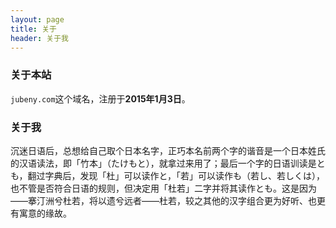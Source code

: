 ```yaml
---
layout: page 
title: 关于
header: 关于我
---
```

<h3>关于本站</h3>

`jubeny.com`这个域名，注册于**2015年1月3日**。

<h3>关于我</h3>

沉迷日语后，总想给自己取个日本名字，正巧本名前两个字的谐音是一个日本姓氏的汉语读法，即「竹本」（たけもと），就拿过来用了；最后一个字的日语训读是とも，翻过字典后，发现「杜」可以读作と，「若」可以读作も（若し、若しくは），也不管是否符合日语的规则，但决定用「杜若」二字并将其读作とも。这是因为——搴汀洲兮杜若，将以遗兮远者——杜若，较之其他的汉字组合更为好听、也更有寓意的缘故。